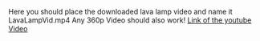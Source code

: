 Here you should place the downloaded lava lamp video and name it LavaLampVid.mp4
Any 360p Video should also work!
[Link of the youtube Video](https://youtu.be/zlhsrRqttV4?si=LSK9j8HkU5d43ged)